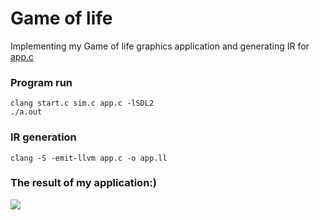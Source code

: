 # Game of life

Implementing my Game of life graphics application and generating IR for [app.c](./app.c)

### Program run

```
clang start.c sim.c app.c -lSDL2
./a.out
```

### IR generation
```
clang -S -emit-llvm app.c -o app.ll
```

### The result of my application:)
![](./for_readme/game.gif)